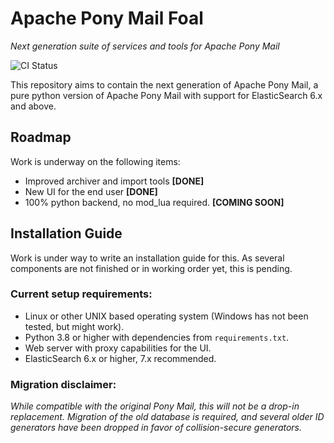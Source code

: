 # Apache Pony Mail Foal
_Next generation suite of services and tools for Apache Pony Mail_

![CI Status](https://img.shields.io/travis/apache/incubator-ponymail-foal?style=plastic)

This repository aims to contain the next generation of Apache Pony Mail,
a pure python version of Apache Pony Mail with support for ElasticSearch 6.x and above.


## Roadmap
Work is underway on the following items:

- Improved archiver and import tools   **[DONE]**
- New UI for the end user              **[DONE]**
- 100% python backend, no mod_lua required. **[COMING SOON]**

## Installation Guide
Work is under way to write an installation guide for this.
As several components are not finished or in working order yet, this is pending.

### Current setup requirements:

- Linux or other UNIX based operating system (Windows has not been tested, but might work).
- Python 3.8 or higher with dependencies from `requirements.txt`.
- Web server with proxy capabilities for the UI.
- ElasticSearch 6.x or higher, 7.x recommended.


### Migration disclaimer:
_While compatible with the original Pony Mail, this will not be a drop-in replacement.
Migration of the old database is required, and several older ID generators have been
dropped in favor of collision-secure generators._
